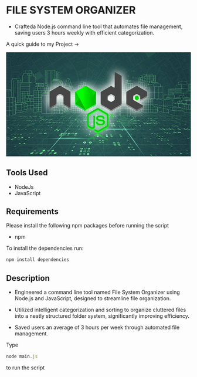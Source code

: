 # FILE SYSTEM ORGANIZER

- Crafteda Node.js command line tool that automates file management, saving users 3 hours weekly with efficient categorization.

A quick guide to my Project ->

<img src ="/image.webp">

## Tools Used

- NodeJs
- JavaScript

## Requirements

Please install the following npm packages before running the script

- npm

To install the dependencies run:

```js
npm install dependencies
```

## Description

- Engineered a command line tool named File System Organizer using Node.js and JavaScript, designed to streamline file organization.

- Utilized intelligent categorization and sorting to organize cluttered files into a neatly structured folder system, significantly improving efficiency.

- Saved users an average of 3 hours per week through automated file management.

Type 

```js
node main.js
``` 
to run the script